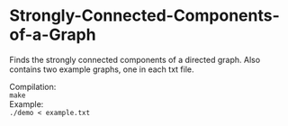 # Strongly-Connected-Components-of-a-Graph
Finds the strongly connected components of a directed graph.
Also contains two example graphs, one in each txt file.

Compilation:  
```make```  
Example:  
```./demo < example.txt```
